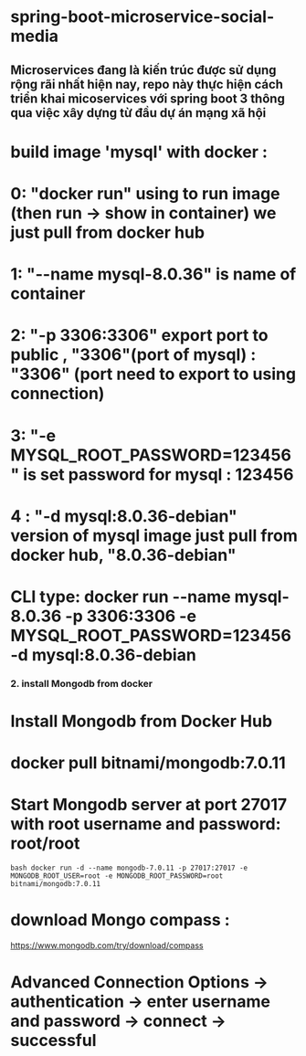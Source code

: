 # spring-boot-microservice-social-media

## Microservices đang là kiến trúc được sử dụng rộng rãi nhất hiện nay, repo này thực hiện cách triển khai micoservices với spring boot 3 thông qua việc xây dựng từ đầu dự án mạng xã hội

# build image 'mysql' with docker :
# 
# 0: "docker run" using to run image (then run -> show in container) we just pull from docker hub
# 
# 1: "--name mysql-8.0.36" is name of container
# 
# 2: "-p 3306:3306" export port to public , "3306"(port of mysql) : "3306" (port need to export to using connection)
# 
# 3: "-e MYSQL_ROOT_PASSWORD=123456" is set password for mysql : 123456
# 
# 4 : "-d mysql:8.0.36-debian" version of mysql image just pull from docker hub, "8.0.36-debian"
# 
#  CLI type: docker run --name mysql-8.0.36 -p 3306:3306 -e MYSQL_ROOT_PASSWORD=123456 -d mysql:8.0.36-debian


### 2. **install Mongodb from docker**
#  Install Mongodb from Docker Hub

#  docker pull bitnami/mongodb:7.0.11

#  Start Mongodb server at port 27017 with root username and password: root/root

 ``` bash docker run -d --name mongodb-7.0.11 -p 27017:27017 -e MONGODB_ROOT_USER=root -e MONGODB_ROOT_PASSWORD=root bitnami/mongodb:7.0.11 ```

#  download Mongo compass :
https://www.mongodb.com/try/download/compass
#  Advanced Connection Options -> authentication -> enter username and password -> connect -> successful
